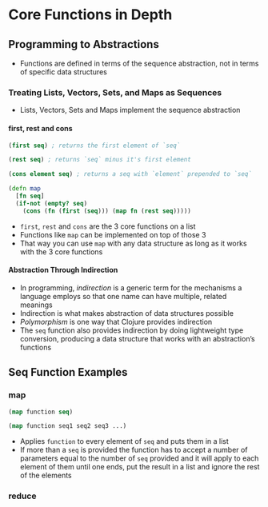 # Core Functions in Depth

## Programming to Abstractions

* Functions are defined in terms of the sequence abstraction, 
not in terms of specific data structures

### Treating Lists, Vectors, Sets, and Maps as Sequences

* Lists, Vectors, Sets and Maps implement the sequence abstraction

#### first, rest and cons

```clojure
(first seq) ; returns the first element of `seq`
```

```clojure
(rest seq) ; returns `seq` minus it's first element
```

```clojure
(cons element seq) ; returns a seq with `element` prepended to `seq`
```

```clojure
(defn map
  [fn seq]
  (if-not (empty? seq)
    (cons (fn (first (seq))) (map fn (rest seq)))))
```

* `first`, `rest` and `cons` are the 3 core functions on a list
* Functions like `map` can be implemented on top of those 3
* That way you can use `map` with any data structure as long as it works with the 3 core functions

#### Abstraction Through Indirection

* In programming, _indirection_ is a generic term for the mechanisms a language employs so that one name can have multiple, related meanings
* Indirection is what makes abstraction of data structures possible
* _Polymorphism_ is one way that Clojure provides indirection
* The `seq` function also provides indirection by doing lightweight type conversion, producing a data structure that works with an abstraction’s functions

## Seq Function Examples

### map

```clojure
(map function seq)

(map function seq1 seq2 seq3 ...)
```

* Applies `function` to every element of `seq` and puts them in a list
* If more than a `seq` is provided the function has to accept a number of parameters equal to the number of `seq` provided and it will apply to each element of them until one ends, put the result in a list and ignore the rest of the elements

### reduce